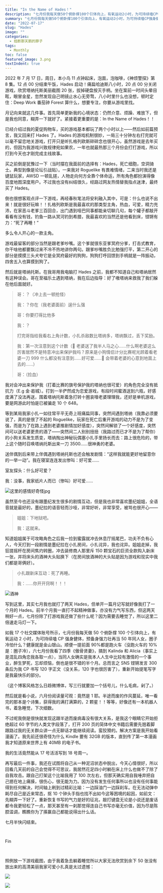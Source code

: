 ```yaml
---
title: "In the Name of Hades！"
description: "七月份我每天做50个俯卧撑100个引体向上，有氧运动2小时，为可持续嗑CP强身健体，预备身强力壮再当50年同人女，圈子冷怕什么？健康就是金山银山。"
summary: "七月份我每天做50个俯卧撑100个引体向上，有氧运动2小时，为可持续嗑CP强身健体，预备身强力壮再当50年同人女，圈子冷怕什么？健康就是金山银山。"
date: "2022-07-17"
slug: "Hades"
image: ""
categories:
  - 扭断那天鹅的脖子
tags:
  - Monthly
toc: false
featured_image: 3.png
textIndent: true
---
```


2022 年 7 月 17 日，周日，本小鸟 11 点钟起床，泡面，泡咖啡，《神烦警探》第 8 集。12 点 00 分结束午饭，Hades 启动！痛扁哈迪斯八小时，20 点 00 分关闭游戏，欣赏塔纳托斯美丽截图 20 张，拔掉硬盘按灭手柄。坐在案前一时间头晕目眩，眼冒金星，忽然发现自己明镜止水心无旁骛，八小时里什么也没想，顿时定住：Deep Work 番茄钟 Forest 算什么，想要专注，你要从游戏里找。

月记向来就这几件事。首先简单更新我的心境状态：仍然介意、烦躁、难放下，但是我也同意，糊弄一下就好了。紧接着更重要的是：In the Name of Hades！！

已经介绍过我的夏促购物车，买的游戏基本都玩了两个小时以上——然后如前篇预言，我又回来打 Hades 了。Hades 的游戏机制很妙，一局三十分钟左右打完就可以毫不留恋地关游戏，打开只是听扎格列欧斯碎碎念也很开心，虽然游戏是去年买的，但因为我游戏兴致规律宛如果农，一年也就最热那三个月份会打打游戏，所以打到今天也才刚完成主线故事。

买之前倒是犹豫过一下（当时摆在我面前的选择有：Hades，死亡细胞，空洞骑士。典型到像是论坛引战贴）。一来我对 Roguelike 有畏难情绪，二来当时我还是键鼠玩家，AWSD 一顿乱搓，人物走向何方全靠个体命运，所有角色都扮演得像百度地图深度用户。不过我也没有纠结很久，经路过网友热情替我指点迷津，最终买了 Hades。

倒也很想客观点评一下游戏，再经春秋笔法将安利融入其中，可是：什么也说不出来！就是很好玩嘛！！扎格列欧斯是我最喜欢的那类型主角，热血，可爱，精力充沛，在家恶斗老爹三百回合，出门遇到哑巴同事都能亲切聊几句，每个罐子都敲开看看有没有钱，钓鱼一路从冥河钓到希腊，我最喜欢的当然还是他看到床，铿锵有力：“死了再睡！”

多么令人开心的一款主角。

游戏最留客的部分当然是跟老爹吵嘴。这个爹就很东亚爹冥府分爹，打击式教育，你干啥他都要飘过来不冷不热地讲你两句。跟爹吵嘴胜负比勉强打平，第二开心的部分是摸摸三头犬夸它是全冥府最好的狗狗，狗狗打呼回馈到手柄就是一阵振动，四舍五入也算摸到狗了。

然后就是塔纳托斯。在我哥用我电脑打 Hades 之前，我都不知道自己和塔纳居然有这种误会。哥在至福乐土遇到塔纳，我在后边指导：好了嗷塔纳来救我了我们躲在他后面就好。

> 哥：？（冲上去一顿抢怪）
>
> 我：？你在（我老婆面前）逞什么强
>
> 哥：你要打得比他多
>
> 我：？
>
> 打完哥指给我看右上角计数，小扎杀敌数比塔纳多，塔纳飘过，丢下奖励。
>
> 我：第一次注意到这个计数（🥺 老婆送了我半人马之心……什么啊老婆这么厉害居然不是特意冲出来保护我吗？原来是小狗情侣计分比赛呢光顾着看老婆一刀 999 什么都没有注意到……好可爱……🥺 会带着老婆的心意到地面上去的……）
>
> 哥：（捡血）

我对会冲出来保护我（打着比赛的旗号保护我的塔纳也很可爱）的角色完全没有抵抗力（E.g 金·曷城）。打到一半俨然成为恋爱游戏，有段时间蜜酒送到六瓶，好感度满了没法再送，围着塔纳托斯着急打转十圈哀嚎老婆理理我，还好是单机游戏，要是网游此时怕是已被骗走 10 个 648。

等到某局我家小扎一如往常平平无奇上班痛扁同事，突然间遇到塔纳（我靠必须要说了，真的是很了不起的 Roguelike，玩家在死亡后重开游戏的动力不是为了变强，而是为了在路上遇到老婆推剧情加好感度），突然间解锁了一个好感度，突然间可以送老婆更贵的酒了——突然间二人别别扭扭（我路过而已才不是为了帮你）的小狗关系发生质变，塔纳掏出神秘玩偶塞小扎手里扬长而去：路上很危险的，带上这个随时召唤塔纳托斯出来一刀 3500……很神勇的老婆。

送伴偶到后来带上伴偶遇到塔纳托斯也还会触发剧情：“这样我就能更好地留意你的一举一动”。我在寝室连连发出惨叫：好可爱……

室友探头：什么好可爱？

我：没事，我家纸片人而已（惨叫）好可爱……

![这里的感情好奇怪jpg](/hades/1.png)

虽然至今也还没有跟墨纪发生很多的剧情互动，但是我也非常喜欢墨纪姐姐，全语音就是最好的，墨纪拉的语音轻而沙哑，非常好听，非常享受，被骂也很开心——

> 姐姐：下地狱吧。
>
> 我：这就来。

知道姐姐属于可攻略角色之后我一捡到蜜露就冲去休息厅摇尾巴，功夫不负有心人，今天打到一段剧情是墨纪拉在小扎房间，小扎诧异，我也诧异。姐姐走掉，我狂搓摇杆在房间焦灼转圈，冲去装修商人那里斥 150 颗宝石的巨资全款购入新床一张，并将床头的酒神大头贴换下（在房间放酒神的大头贴是因为游戏和现实中我们都是哥俩好）。

> 小扎跟新床互动：死了再睡。
>
> 我：……你开开窍啊！！！

![酒神](/hades/2.png)

写到这里，其实七月我也就打了两天 Hades，但单开一篇月记写就好像我打了一个月的 Hades。前半个月我一直打不起精神做事，亦没有力气写东西，但这两天稍好一点，七月份除了打游戏我还做了些什么呢？因为需要去睡觉了，所以这里二倍速走马灯一下。

如我 17 个社交媒体账号所示，七月份我每天做 50 个俯卧撑 100 个引体向上，有氧运动 2 小时，为可持续嗑 CP 强身健体，预备身强力壮再当 50 年同人女，圈子冷怕什么？健康就是金山银山。顺便一提前面 90%都是跑火车（没跑火车的 10%是：圈子冷），六七月份我看了四季《傲骨贤妻》，搞到 Kalinda 和 Alicia（事实上是混乱四角恋我各取一点），当同人女确实是我本人人生中比较有激情的一个事业，醉生梦死，忘却烦恼，倒也是很不错的半个月。总而言之 SNS 铿锵发言 300 条后为我 CP 书写 120 字正文（没关系，120 字也很厉害了），重新开始提笔写字是我最快乐的部分。

（这个博客风格怎么日趋微博体，写三行就要加一个括号儿，什么毛病，剁了。）

然后就是看小说，六月份阅读量可观：竟然是 1 耶。半途而废的作风蔓延，唯一看完的那本是个诗集，获得我的满打满算的，2 颗星！！等等，好像还有一本机器人书，着急睡觉，下次细数。

不过呢我倒是很快就发现这跟半途而废病毒没有很大关系，是我这个眼睛它开始拒绝超过 60 字节的人类文字段落了，打开 200 页的简体中文书籍后需要先翘着脚跟路过我的无关群众讲一点无聊话才能继续阅读。蛮狡猾的。解决方案是我开始看漫画了。我先前还很奇怪为什么 Kindle 要有 32GB 的版本，直到传了第一本漫画我才知道原来世界上有 40MB 的电子书。

我的生活竟然能从 17 号活活写到 18 号周一。

再写最后一件事，我还在试图将自己从一种泥沼状态中脱出，今天心情很好，所以回看几天前的自己会觉得不可思议，我居然花足四小时躺在床上什么也做不了除了自我攻击。跟自己打架这个比喻我用了 100 次左右，但那天确实用自我唾弃把自己摁在地上痛揍，很伤心，很无能为力。因为没有发生任何事所以也没有任何事能得到任何解决，时间轴上刷到过精彩比喻：一边踩油门一边踩刹车。在无法动弹中耗尽自己是近来常态，抠 10 个钟头手指也找不出如今这等困境的起因，如前文：先糊弄一下好了。重新恢复书写的气力是好的征兆，敲打键盘无论是小说还是废话都令我更轻松了一点，那天甚至有一刹那觉得连自己书写亦毫无价值，因为尽是陈腔滥调，瞧瞧你为了揍赢自己都能说得出什么话。

七月半快闪结束。

<br>

Fin

<br>

照例放一下游戏截图，由于我着急去躺着睡觉所以大家无法欣赏到余下 50 张没有放出来的高清美丽我家可爱小扎真是太过遗憾：

![](/hades/3.png)

![](/hades/4.png)
